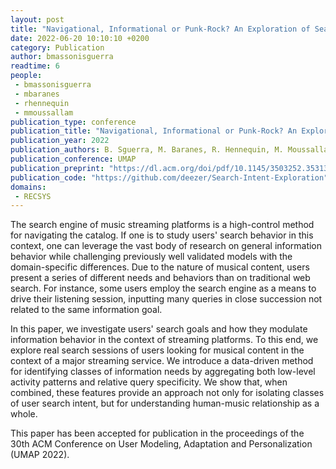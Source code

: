 ```yaml
---
layout: post
title: "Navigational, Informational or Punk-Rock? An Exploration of Search Intent in the Musical Domain"
date: 2022-06-20 10:10:10 +0200
category: Publication
author: bmassonisguerra
readtime: 6
people:
 - bmassonisguerra
 - mbaranes
 - rhennequin
 - mmoussallam
publication_type: conference
publication_title: "Navigational, Informational or Punk-Rock? An Exploration of Search Intent in the Musical Domain"
publication_year: 2022
publication_authors: B. Sguerra, M. Baranes, R. Hennequin, M. Moussallam
publication_conference: UMAP
publication_preprint: "https://dl.acm.org/doi/pdf/10.1145/3503252.3531308"
publication_code: "https://github.com/deezer/Search-Intent-Exploration"
domains: 
 - RECSYS
---
```



The search engine of music streaming platforms is a high-control
method for navigating the catalog. If one is to study users' search
behavior in this context, one can leverage the vast body of research
on general information behavior while challenging previously well
validated models with the domain-specific differences. Due to the
nature of musical content, users present a series of different needs
and behaviors than on traditional web search. For instance, some
users employ the search engine as a means to drive their listening
session, inputting many queries in close succession not related to
the same information goal.


In this paper, we investigate users' search goals and how they
modulate information behavior in the context of streaming platforms. To this end, we explore real search sessions of users looking
for musical content in the context of a major streaming service.
We introduce a data-driven method for identifying classes of information needs by aggregating both low-level activity patterns
and relative query specificity. We show that, when combined, these
features provide an approach not only for isolating classes of user
search intent, but for understanding human-music relationship as
a whole.


This paper has been accepted for publication in the proceedings of the 30th ACM Conference on User Modeling, Adaptation and Personalization (UMAP 2022).
